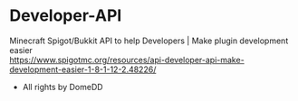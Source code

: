 # Developer-API
Minecraft Spigot/Bukkit API to help Developers | Make plugin development easier  
 https://www.spigotmc.org/resources/api-developer-api-make-development-easier-1-8-1-12-2.48226/

 * All rights by DomeDD
